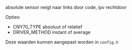 absolute sensor neigt naar links door code, ipv rechtdoor

Opties:
- CNY70_TYPE absoluut of relatief
- DRIVER_METHOD instant of average

Deze waarden kunnen aangepast worden in `config.h`
